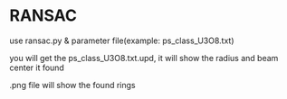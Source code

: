 # RANSAC
use ransac.py & parameter file(example: ps_class_U3O8.txt)

you will get the ps_class_U3O8.txt.upd, it will show the radius and beam center it found

.png file will show the found rings


